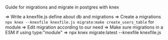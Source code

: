 Guide for migrations and migrate in postgres with knex

=> Write a knexfile.js define about db and migrations
=> Create a migrations `npx knex --knexfile knexfile.js migrate:make create_users_table`
for module
=> Edit migration according to our need
=> Make sure migrations in a ESM if using type:"module"
=> npx knex migrate:latest --knexfile knexfile.js
